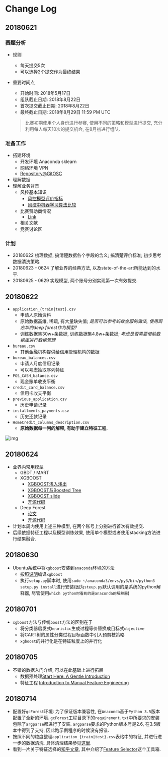 # Change Log

## 20180621

### 赛题分析

- 规则
    + 每天提交5次
    + 可以选择2个提交作为最终结果
- 重要时间点
    + 开始时间: 2018年5月17日
    + 组队截止日期: 2018年8月22日
    + 首次提交截止日期: 2018年8月22日
    + 最终截止日期: 2018年8月29日 11:59 PM UTC

    > 比赛初期使用个人身份进行参赛, 使用不同的策略和模型进行提交, 充分利用每人每天10次的提交机会, 在8月初进行组队.

### 准备工作

- 搭建环境
    + 开发环境 Anaconda sklearn
    + 网络环境 VPN
    + [Repository@GitOSC](https://gitee.com/ShuaiHuang/kaggle-home-credit-default-risk)
- 理解数据
- 理解业务背景
    + 风控基本知识
        - [风控模型评价指标](https://zhuanlan.zhihu.com/p/27362846)
        - [风控中机器学习算法比较](https://zhuanlan.zhihu.com/p/27326824)
    + 比赛赞助商情况
        - [Link](https://www.kaggle.com/c/home-credit-default-risk/discussion/57054)
    + 相关文献
    + 竞赛讨论区

### 计划

- 20180622 梳理数据, 搞清楚数据各个字段的含义; 搞清楚评价标准; 初步思考数据清洗策略.
- 20180623 - 0624 了解业界的经典方法, 以及state-of-the-art所能达到的水平.
- 20180625 - 0629 实现模型, 两个账号分别实现第一次有效提交.

## 20180622

- `application_{train|test}.csv`
    + 申请人原始资料
    + 原始数据高维, 稀疏, 有大量缺失值; *是否可以参考蚂蚁金服的做法, 使用周志华的deep forest作为模型?*
    + 训练数据集30w+条数据, 训练数据集4.8w+条数据; *考虑是否需要借助数据库进行数据管理*
- `bureau.csv`
    + 其他金融机构提供给信用管理机构的数据
- `bureau_balances.csv`
    + 申请人月度信用记录
    + 可以考虑抽取序列特征
- `POS_CASH_balance.csv`
    + 现金账单收支平衡
- `credit_card_balance.csv`
    + 信用卡收支平衡
- `previous_application.csv`
    + 历史申请记录
- `installments_payments.csv`
    + 历史还款记录
- `HomeCredit_columns_description.csv`
    + **原始数据每一列的解释, 有助于建立特征工程.**

![img](https://storage.googleapis.com/kaggle-media/competitions/home-credit/home_credit.png)

## 20180624

- 业界内常用模型
    + GBDT / MART
    + XGBOOST
        + [XGBOOST浅入浅出](http://wepon.me/2016/05/07/XGBoost%E6%B5%85%E5%85%A5%E6%B5%85%E5%87%BA/)
        + [XGBOOST与Boosted Tree](http://www.52cs.org/?p=429)
        + [XGBOOST slide](https://homes.cs.washington.edu/~tqchen/pdf/BoostedTree.pdf)
        + [开源代码](https://xgboost.readthedocs.io/en/latest/)
    + Deep Forest
        + [论文](https://arxiv.org/pdf/1702.08835.pdf)
        + [开源代码](http://lamda.nju.edu.cn/code_gcForest.ashx)
- 计划本周内使用上述三种模型, 在两个账号上分别进行首次有效提交.
- 后续依据特征工程以及模型训练效果, 使用单个模型或者使用stacking方法进行结果融合.

## 20180630

- Ubuntu系统中将`xgboost`安装到`anaconda`环境的方法
    + 按照[说明](https://github.com/dmlc/xgboost/tree/master/python-package)编译`xgboost`
    + 执行`setup.py`脚本时, 使用`sudo ~/anaconda3/envs/py3/bin/python3 setup.py install`进行安装(因为`steup.py`默认调用的是系统的python解释器, 尽管使用`which python时看到的是anaconda的解释器`)

## 20180701

- `xgboost`方法与传统`boost`方法的区别在于
    + 将分类器启发式`heuristic`生成过程等价替换成目标式`objective`
    + 将CART树的属性分类过程目标函数中引入预剪枝策略
    + `xgboost`的并行化是在特征粒度上的并行化

## 20180705

- 不错的数据入门介绍, 可以在此基础上进行拓展
    + 数据预处理[Start Here: A Gentle Introduction](https://www.kaggle.com/willkoehrsen/start-here-a-gentle-introduction)
    + 特征工程 [Introduction to Manual Feature Engineering](https://www.kaggle.com/willkoehrsen/introduction-to-manual-feature-engineering)

## 20180714

- 配置好`gcForest`环境: 为了保证版本兼容性, 在`Anaconda`基于`Python 3.5`版本配置了全新的环境. `gcForest`工程目录下的`requirement.txt`中所要求的安装包除了`argparse`都进行了安装. `argparse`要求的Python版本号是2.6, 在3.5版本中得到了支持, 因此跑示例程序的时候没有报错.
- 按照不同的粒度整理`application_{train|test}.csv`表格中的特征, 并进行进一步的数据清洗. 具体清理结果参见[这里](./exploratory-data-analysis.md).
- 看到一片关于特征选择的[知乎文章](https://zhuanlan.zhihu.com/p/39695931), 其中介绍了[Feature Selector](https://github.com/WillKoehrsen/feature-selector)这个工具箱.